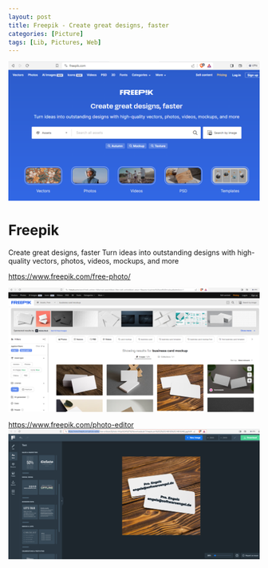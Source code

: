 ```yaml
---
layout: post
title: Freepik - Create great designs, faster
categories: [Picture]
tags: [Lib, Pictures, Web]
--- 
```

![](../pics/20231011164056.png)
# Freepik

Create great designs, faster
Turn ideas into outstanding designs with high-quality vectors, photos, videos, mockups, and more

https://www.freepik.com/free-photo/

![](../pics/20231011163914.png)

https://www.freepik.com/photo-editor
![](../pics/20231011163942.png)
